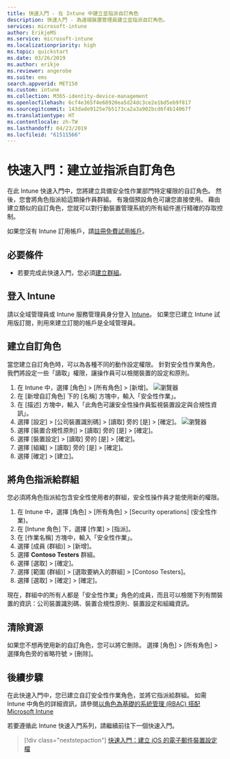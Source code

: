```yaml
---
title: 快速入門 - 在 Intune 中建立並指派自訂角色
description: 快速入門 - 為遠端裝置管理員建立並指派自訂角色。
services: microsoft-intune
author: ErikjeMS
ms.service: microsoft-intune
ms.localizationpriority: high
ms.topic: quickstart
ms.date: 03/26/2019
ms.author: erikje
ms.reviewer: angerobe
ms.suite: ems
search.appverid: MET150
ms.custom: intune
ms.collection: M365-identity-device-management
ms.openlocfilehash: 6cf4e365f4e68920ea5d24dc3ce2e1bd5eb9f817
ms.sourcegitcommit: 143dade9125e7b5173ca2a3a902bcd6f4b14067f
ms.translationtype: HT
ms.contentlocale: zh-TW
ms.lasthandoff: 04/23/2019
ms.locfileid: "61511566"
---
```

# <a name="quickstart-create-and-assign-a-custom-role"></a>快速入門：建立並指派自訂角色

在此 Intune 快速入門中，您將建立具備安全性作業部門特定權限的自訂角色。 然後，您會將角色指派給這類操作員群組。 有幾個預設角色可讓您直接使用。 藉由建立類似的自訂角色，您就可以對行動裝置管理系統的所有組件進行精確的存取控制。

如果您沒有 Intune 訂用帳戶，請[註冊免費試用帳戶](free-trial-sign-up.md)。

## <a name="prerequisites"></a>必要條件

- 若要完成此快速入門，您必須[建立群組](quickstart-create-group.md)。

## <a name="sign-in-to-intune"></a>登入 Intune

請以全域管理員或 Intune 服務管理員身分登入 [Intune](https://aka.ms/intuneportal)。 如果您已建立 Intune 試用版訂閱，則用來建立訂閱的帳戶是全域管理員。

## <a name="create-a-custom-role"></a>建立自訂角色

當您建立自訂角色時，可以為各種不同的動作設定權限。 針對安全性作業角色，我們將設定一些「讀取」權限，讓操作員可以檢閱裝置的設定和原則。

1. 在 Intune 中，選擇 [角色] > [所有角色] > [新增]。
![瀏覽器](media/quickstart-create-custom-role/add-custom-role.png)
2. 在 [新增自訂角色] 下的 [名稱] 方塊中，輸入「安全性作業」。
3. 在 [描述] 方塊中，輸入「此角色可讓安全性操作員監視裝置設定與合規性資訊」。
4. 選擇 [設定] > [公司裝置識別碼] > [讀取] 旁的 [是] > [確定]。
![瀏覽器](media/quickstart-create-custom-role/corp-device-id-read.png)
5. 選擇 [裝置合規性原則] > [讀取] 旁的 [是] > [確定]。
6. 選擇 [裝置設定] > [讀取] 旁的 [是] > [確定]。
7. 選擇 [組織] > [讀取] 旁的 [是] > [確定]。
8. 選擇 [確定] > [建立]。

## <a name="assign-the-role-to-a-group"></a>將角色指派給群組

您必須將角色指派給包含安全性使用者的群組，安全性操作員才能使用新的權限。

1. 在 Intune 中，選擇 [角色] > [所有角色] > [Security operations] \(安全性作業\)。
2. 在 [Intune 角色] 下，選擇 [作業] > [指派]。
3. 在 [作業名稱] 方塊中，輸入「安全性作業」。
4. 選擇 [成員 (群組)] > [新增]。
5. 選擇 **Contoso Testers** 群組。
6. 選擇 [選取] > [確定]。
7. 選擇 [範圍 (群組)] > [選取要納入的群組] > [Contoso Testers]。
8. 選擇 [選取] > [確定] > [確定]。

現在，群組中的所有人都是「安全性作業」角色的成員，而且可以檢閱下列有關裝置的資訊：公司裝置識別碼、裝置合規性原則、裝置設定和組織資訊。

## <a name="clean-up-resources"></a>清除資源

如果您不想再使用新的自訂角色，您可以將它刪除。 選擇 [角色] > [所有角色] > 選擇角色旁的省略符號 > [刪除]。

## <a name="next-steps"></a>後續步驟

在此快速入門中，您已建立自訂安全性作業角色，並將它指派給群組。 如需 Intune 中角色的詳細資訊，請參閱[以角色為基礎的系統管理 (RBAC) 搭配 Microsoft Intune](role-based-access-control.md)

若要遵循此 Intune 快速入門系列，請繼續前往下一個快速入門。

> [!div class="nextstepaction"]
> [快速入門：建立 iOS 的電子郵件裝置設定檔](quickstart-email-profile.md)
